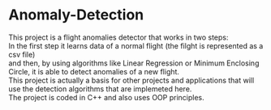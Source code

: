 # Anomaly-Detection

This project is a flight anomalies detector that works in two steps: <br />
In the first step it learns data of a normal flight (the filght is represented as a csv file) <br />
and then, by using algorithms like Linear Regression or Minimum
Enclosing Circle, it is able to detect anomalies of a new flight. <br />
This project is actually a basis for other projects and applications that will use the detection algorithms that are implemeted here. <br />
The project is coded in C++ and also uses OOP principles.
